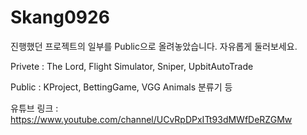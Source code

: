 Skang0926
==========

진행했던 프로젝트의 일부를 Public으로 올려놓았습니다. 자유롭게 둘러보세요.


Privete : The Lord, Flight Simulator, Sniper, UpbitAutoTrade

Public : KProject, BettingGame, VGG Animals 분류기 등

유튜브 링크 : https://www.youtube.com/channel/UCvRpDPxITt93dMWfDeRZGMw


